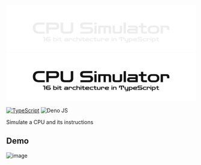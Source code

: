 ![CPU Simulator](./assets/CPU_Simulator_dark_mode.png#gh-dark-mode-only)
![CPU Simulator](./assets/CPU_Simulator_light_mode.png#gh-light-mode-only)

<!-- [![TypeScript](https://img.shields.io/github/actions/workflow/status/jakeroggenbuck/cpu-simulator/deno.yml?branch=main&style=for-the-badge)](https://github.com/JakeRoggenbuck/cpu-simulator/actions) -->
[![TypeScript](https://img.shields.io/badge/typescript-%23007ACC.svg?style=for-the-badge&logo=typescript&logoColor=white)](https://github.com/JakeRoggenbuck?tab=repositories&q=&type=&language=typescript)
![Deno JS](https://img.shields.io/badge/deno%20js-000000?style=for-the-badge&logo=deno&logoColor=white)

Simulate a CPU and its instructions

## Demo
![image](https://github.com/user-attachments/assets/409ea95c-0b85-4fee-8381-26d8d7790909)
